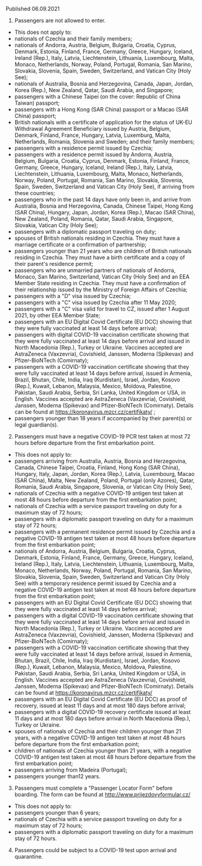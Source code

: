 Published 06.09.2021
1. Passengers are not allowed to enter.
- This does not apply to:
 - nationals of Czechia and their family members;
 - nationals of Andorra, Austria, Belgium, Bulgaria, Croatia, Cyprus, Denmark, Estonia, Finland, France, Germany, Greece, Hungary, Iceland, Ireland (Rep.), Italy, Latvia, Liechtenstein, Lithuania, Luxembourg, Malta, Monaco, Netherlands, Norway, Poland, Portugal, Romania, San Marino, Slovakia, Slovenia, Spain, Sweden, Switzerland, and Vatican City (Holy See);
 - nationals of Australia, Bosnia and Herzegovina, Canada, Japan, Jordan, Korea (Rep.), New Zealand, Qatar, Saudi Arabia, and Singapore;
 - passengers with a Chinese Taipei (on the cover: Republic of China Taiwan) passport;
 - passengers with a Hong Kong (SAR China) passport or a Macao (SAR China) passport;
 - British nationals with a certificate of application for the status of UK-EU Withdrawal Agreement Beneficiary issued by Austria, Belgium, Denmark, Finland, France, Hungary, Latvia, Luxemburg, Malta, Netherlands, Romania, Slovenia and Sweden; and their family members;
 - passengers with a residence permit issued by Czechia;
 - passengers with a residence permit issued by Andorra, Austria, Belgium, Bulgaria, Croatia, Cyprus, Denmark, Estonia, Finland, France, Germany, Greece, Hungary, Iceland, Ireland (Rep.), Italy, Latvia, Liechtenstein, Lithuania, Luxembourg, Malta, Monaco, Netherlands, Norway, Poland, Portugal, Romania, San Marino, Slovakia, Slovenia, Spain, Sweden, Switzerland and Vatican City (Holy See), if arriving from these countries;
 - passengers who in the past 14 days have only been in, and arrive from Australia, Bosnia and Herzegovina, Canada, Chinese Taipei, Hong Kong (SAR China), Hungary, Japan, Jordan, Korea (Rep.), Macao (SAR China), New Zealand, Poland, Romania, Qatar, Saudi Arabia, Singapore, Slovakia, Vatican City (Holy See);
 - passengers with a diplomatic passport traveling on duty;
 - spouses of British nationals residing in Czechia. They must have a marriage certificate or a confirmation of partnership;
 - passengers younger than 21 years who are children of British nationals residing in Czechia. They must have a birth certificate and a copy of their parent's residence permit;
 - passengers who are unmarried partners of nationals of Andorra, Monaco, San Marino, Switzerland, Vatican City (Holy See) and an EEA Member State residing in Czechia. They must have a confirmation of their relationship issued by the Ministry of Foreign Affairs of Czechia;
 - passengers with a "D" visa issued by Czechia;
 - passengers with a "C" visa issued by Czechia after 11 May 2020;
 - passengers with a "C" visa valid for travel to CZ, issued after 1 August 2021, by other EEA Member State;
 - passengers with an EU Digital Covid Certificate (EU DCC) showing that they were fully vaccinated at least 14 days before arrival;
 - passengers with digital COVID-19 vaccination certificate showing that they were fully vaccinated at least 14 days before arrival and issued in North Macedonia (Rep.), Turkey or Ukraine. Vaccines accepted are AstraZeneca (Vaxzevria), Covishield, Janssen, Moderna (Spikevax) and Pfizer-BioNTech (Comirnaty);
 - passengers with a COVID-19 vaccination certificate showing that they were fully vaccinated at least 14 days before arrival, issued in Armenia, Brazil, Bhutan, Chile, India, Iraq (Kurdistan), Israel, Jordan, Kosovo (Rep.), Kuwait, Lebanon, Malaysia, Mexico, Moldova, Palestine, Pakistan, Saudi Arabia, Serbia, Sri Lanka, United Kingdom or USA, in English. Vaccines accepted are AstraZeneca (Vaxzevria), Covishield, Janssen, Moderna (Spikevax) and Pfizer-BioNTech (Comirnaty). Details can be found at <a href="https://koronavirus.mzcr.cz/certifikaty/">https://koronavirus.mzcr.cz/certifikaty/</a> ;
 - passengers younger than 18 years if accompanied by their parent(s) or legal guardian(s).
2. Passengers must have a negative COVID-19 PCR test taken at most 72 hours before departure from the first embarkation point.
- This does not apply to:
 - passengers arriving from Australia, Austria, Bosnia and Herzegovina, Canada, Chinese Taipei, Croatia, Finland, Hong Kong (SAR China), Hungary, Italy, Japan, Jordan, Korea (Rep.), Latvia, Luxembourg, Macao (SAR China), Malta, New Zealand, Poland, Portugal (only Azores), Qatar, Romania, Saudi Arabia, Singapore, Slovenia, or Vatican City (Holy See),
 - nationals of Czechia with a negative COVID-19 antigen test taken at most 48 hours before departure from the first embarkation point;
 - nationals of Czechia with a service passport traveling on duty for a maximum stay of 72 hours;
 - passengers with a diplomatic passport traveling on duty for a maximum stay of 72 hours;
 - passengers with a permanent residence permit issued by Czechia and a negative COVID-19 antigen test taken at most 48 hours before departure from the first embarkation point;
 - nationals of Andorra, Austria, Belgium, Bulgaria, Croatia, Cyprus, Denmark, Estonia, Finland, France, Germany, Greece, Hungary, Iceland, Ireland (Rep.), Italy, Latvia, Liechtenstein, Lithuania, Luxembourg, Malta, Monaco, Netherlands, Norway, Poland, Portugal, Romania, San Marino, Slovakia, Slovenia, Spain, Sweden, Switzerland and Vatican City (Holy See) with a temporary residence permit issued by Czechia and a negative COVID-19 antigen test taken at most 48 hours before departure from the first embarkation point;
 - passengers with an EU Digital Covid Certificate (EU DCC) showing that they were fully vaccinated at least 14 days before arrival;
 - passengers with a digital COVID-19 vaccination certificate showing that they were fully vaccinated at least 14 days before arrival and issued in North Macedonia (Rep.), Turkey or Ukraine. Vaccines accepted are AstraZeneca (Vaxzevria), Covishield, Janssen, Moderna (Spikevax) and Pfizer-BioNTech (Comirnaty);
 - passengers with a COVID-19 vaccination certificate showing that they were fully vaccinated at least 14 days before arrival, issued in Armenia, Bhutan, Brazil, Chile, India, Iraq (Kurdistan), Israel, Jordan, Kosovo (Rep.), Kuwait, Lebanon, Malaysia, Mexico, Moldova, Palestine, Pakistan, Saudi Arabia, Serbia, Sri Lanka, United Kingdom or USA, in English. Vaccines accepted are AstraZeneca (Vaxzevria), Covishield, Janssen, Moderna (Spikevax) and Pfizer-BioNTech (Comirnaty). Details can be found at <a href="https://koronavirus.mzcr.cz/certifikaty/">https://koronavirus.mzcr.cz/certifikaty/</a>
 - passengers with an EU Digital Covid Certificate (EU DCC) as proof of recovery, issued at least 11 days and at most 180 days before arrival;
 - passengers with a digital COVID-19 recovery certificate issued at least 11 days and at most 180 days before arrival in North Macedonia (Rep.), Turkey or Ukraine.
 - spouses of nationals of Czechia and their children younger than 21 years, with a negative COVID-19 antigen test taken at most 48 hours before departure from the first embarkation point;
 - children of nationals of Czechia younger than 21 years, with a negative COVID-19 antigen test taken at most 48 hours before departure from the first embarkation point;
 - passengers arriving from Madeira (Portugal);
 - passengers younger than12 years.
3. Passengers must complete a "Passenger Locator Form" before boarding. The form can be found at <a href="http://www.prijezdovyformular.cz/">http://www.prijezdovyformular.cz/</a>
- This does not apply to:
 - passengers younger than 6 years;
 - nationals of Czechia with a service passport traveling on duty for a maximum stay of 72 hours;
 - passengers with a diplomatic passport traveling on duty for a maximum stay of 72 hours.
4. Passengers could be subject to a COVID-19 test upon arrival and quarantine.
